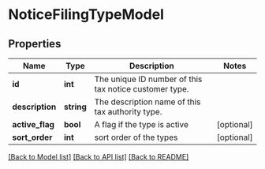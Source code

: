 # NoticeFilingTypeModel

## Properties
Name | Type | Description | Notes
------------ | ------------- | ------------- | -------------
**id** | **int** | The unique ID number of this tax notice customer type. | 
**description** | **string** | The description name of this tax authority type. | 
**active_flag** | **bool** | A flag if the type is active | [optional] 
**sort_order** | **int** | sort order of the types | [optional] 

[[Back to Model list]](../README.md#documentation-for-models) [[Back to API list]](../README.md#documentation-for-api-endpoints) [[Back to README]](../README.md)


